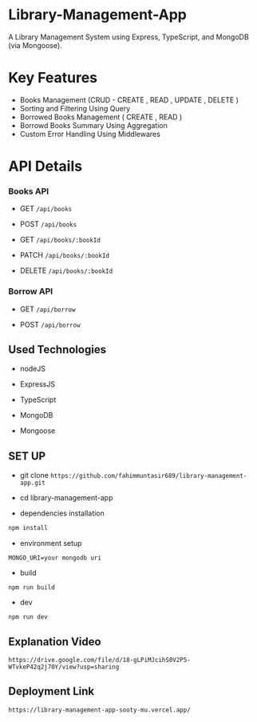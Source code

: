 # Library-Management-App
A Library Management System using Express, TypeScript, and MongoDB (via Mongoose).


#  Key Features
- Books Management (CRUD - CREATE , READ , UPDATE , DELETE )
- Sorting and Filtering Using Query
- Borrowed Books Management ( CREATE , READ )
- Borrowd Books Summary Using Aggregation
- Custom Error Handling Using Middlewares

# API Details
### Books API

- GET `/api/books`  <br>

- POST `/api/books` <br>

- GET `/api/books/:bookId`  <br>

- PATCH `/api/books/:bookId`  <br>

- DELETE `/api/books/:bookId` <br>

### Borrow API 

- GET `/api/borrow` <br>

- POST `/api/borrow` <br>

## Used Technologies

- nodeJS <br>

- ExpressJS <br>

- TypeScript <br>

- MongoDB <br>

- Mongoose 

## SET UP

- git clone `https://github.com/fahimmuntasir689/library-management-app.git` <br>

- cd library-management-app

- dependencies installation

```bash
npm install
```
- environment setup
```
MONGO_URI=your mongodb uri
```
- build
```
npm run build
```
- dev
```
npm run dev
```
## Explanation Video

```
https://drive.google.com/file/d/18-gLPiMJcihS0V2P5-WTvkeP42q2j70Y/view?usp=sharing
```

## Deployment Link

```
https://library-management-app-sooty-mu.vercel.app/
```


